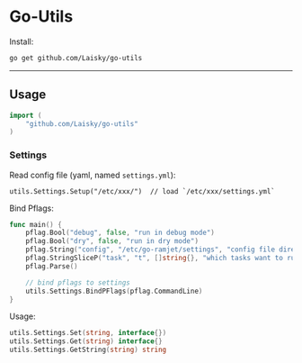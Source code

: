 # Go-Utils


Install:

```sh
go get github.com/Laisky/go-utils
```

---

## Usage

```go
import (
    "github.com/Laisky/go-utils"
)
```

### Settings

Read config file (yaml, named `settings.yml`):

```
utils.Settings.Setup("/etc/xxx/")  // load `/etc/xxx/settings.yml`
```

Bind Pflags:

```go
func main() {
	pflag.Bool("debug", false, "run in debug mode")
	pflag.Bool("dry", false, "run in dry mode")
	pflag.String("config", "/etc/go-ramjet/settings", "config file directory path")
	pflag.StringSliceP("task", "t", []string{}, "which tasks want to runnning, like\n ./main -t t1,t2,heartbeat")
    pflag.Parse()

    // bind pflags to settings
    utils.Settings.BindPFlags(pflag.CommandLine)
}
```

Usage:

```go
utils.Settings.Set(string, interface{})
utils.Settings.Get(string) interface{}
utils.Settings.GetString(string) string
```

